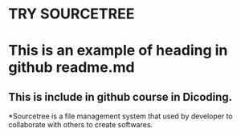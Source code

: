 # TRY SOURCETREE

This is an example of heading in github readme.md 
==

This is include in github course in Dicoding. 
--

*Sourcetree is a file management system that used by developer to collaborate with others to create softwares.
